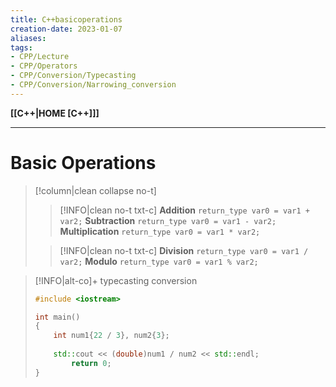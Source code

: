 ```yaml
---
title: C++basicoperations
creation-date: 2023-01-07
aliases:
tags:
- CPP/Lecture
- CPP/Operators
- CPP/Conversion/Typecasting
- CPP/Conversion/Narrowing_conversion
---
```

**[[C++|HOME [C++]]]**

---
# Basic Operations
>[!column|clean collapse no-t]
>>[!INFO|clean no-t txt-c]
>> **Addition**
>> `return_type var0 = var1 + var2;`
>> **Subtraction**
>> `return_type var0 = var1 - var2;`
>> **Multiplication**
>> `return_type var0 = var1 * var2;`
>
>>[!INFO|clean no-t txt-c]
>> **Division**
>> `return_type var0 = var1 / var2;`
>> **Modulo**
>> `return_type var0 = var1 % var2;`

>[!INFO|alt-co]+ typecasting conversion
> ```cpp
> #include <iostream>
> 
> int main()
> {
>     int num1{22 / 3}, num2{3};
>     
>     std::cout << (double)num1 / num2 << std::endl;
>         return 0;
> }
> ```